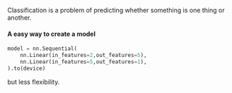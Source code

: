 Classification is a problem of predicting whether something is one thing or another.

#### A easy way to create a model

```python
model = nn.Sequential(
	nn.Linear(in_features=2,out_features=5),	
    nn.Linear(in_features=5,out_features=1),	
).to(device)
```

but less flexibility.